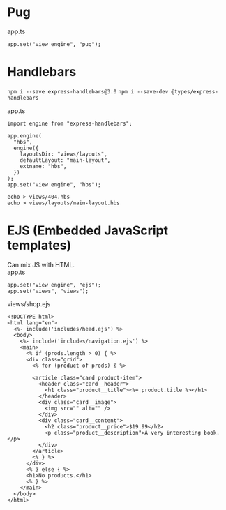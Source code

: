 # Pug
app.ts
```
app.set("view engine", "pug");
```

# Handlebars
`npm i --save express-handlebars@3.0`
`npm i --save-dev @types/express-handlebars`

app.ts
```
import engine from "express-handlebars";

app.engine(
  "hbs",
  engine({
    layoutsDir: "views/layouts",
    defaultLayout: "main-layout",
    extname: "hbs",
  })
);
app.set("view engine", "hbs");
```

`echo > views/404.hbs`  
`echo > views/layouts/main-layout.hbs`

# EJS (Embedded JavaScript templates)
Can mix JS with HTML.  
app.ts
```
app.set("view engine", "ejs");
app.set("views", "views");
```

views/shop.ejs
```
<!DOCTYPE html>
<html lang="en">
  <%- include('includes/head.ejs') %>
  <body>
    <%- include('includes/navigation.ejs') %>
    <main>
      <% if (prods.length > 0) { %>
      <div class="grid">
        <% for (product of prods) { %>

        <article class="card product-item">
          <header class="card__header">
            <h1 class="product__title"><%= product.title %></h1>
          </header>
          <div class="card__image">
            <img src="" alt="" />
          </div>
          <div class="card__content">
            <h2 class="product__price">$19.99</h2>
            <p class="product__description">A very interesting book.</p>
          </div>
        </article>
        <% } %>
      </div>
      <% } else { %>
      <h1>No products.</h1>
      <% } %>
    </main>
  </body>
</html>
```
